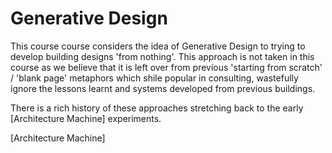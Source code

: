 # Generative Design

This course course considers the idea of Generative Design to trying to develop building designs 'from nothing'. This approach is not taken in this course as we believe that it is left over from previous 'starting from scratch' / 'blank page' metaphors which shile popular in consulting, wastefully ignore the lessons learnt and systems developed from previous buildings.

There is a rich history of these approaches stretching back to the early [Architecture Machine] experiments.


[Architecture Machine]
